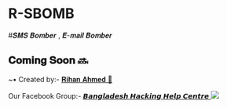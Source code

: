 # R-SBOMB
#𝑺𝑴𝑺 𝑩𝒐𝒎𝒃𝒆𝒓 , 𝑬-𝒎𝒂𝒊𝒍 𝑩𝒐𝒎𝒃𝒆𝒓

## 𝐂𝐨𝐦𝐢𝐧𝐠 𝐒𝐨𝐨𝐧 🔜
<!DOCTYPE html>
<html>
</head>
<body>
<P>      ~• Created by:- <a href="https://m.me/white.hat.hacker.Rihan" target="_blank"> 𝐑𝐢𝐡𝐚𝐧 𝐀𝐡𝐦𝐞𝐝 🔰 </a>
</body>
</html>

<!DOCTYPE html>
<html>
</head>
<body>
<P> Our Facebook Group:- <a href="https://facebook.com/groups/3749151271810746/" target="_blank"> 𝘽𝙖𝙣𝙜𝙡𝙖𝙙𝙚𝙨𝙝 𝙃𝙖𝙘𝙠𝙞𝙣𝙜 𝙃𝙚𝙡𝙥 𝘾𝙚𝙣𝙩𝙧𝙚 </a>
</body>
</html>



<!DOCTYPE html>
<html>
<head>
<body>
   <img src="https://64.media.tumblr.com/68e028dfc3bf649a9ac8b58ab8b84663/0f5ff3ecc470013c-5e/s1280x1920/0f054480788bac8192f6d67d340d51f253129801.pnj" />
</body>
</html>


